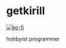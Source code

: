 # getkirill
[![ko-fi](https://ko-fi.com/img/githubbutton_sm.svg)](https://ko-fi.com/L3L1MCIUH)

hobbyist programmer
